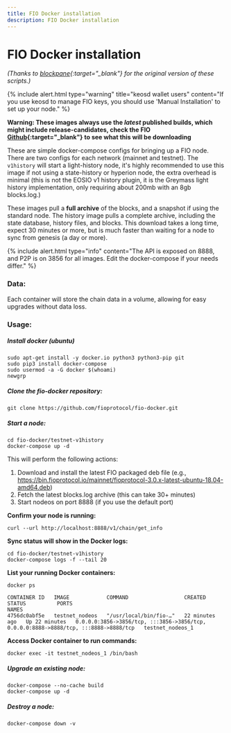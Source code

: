 ```yaml
---
title: FIO Docker installation
description: FIO Docker installation
---
```


# FIO Docker installation

*(Thanks to [blockpane](https://github.com/blockpane){:target="_blank"} for the original version of these scripts.)*

{% include alert.html type="warning" title="keosd wallet users"  content="If you use keosd to manage FIO keys, you should use 'Manual Installation' to set up your node." %}

**Warning: These images always use the _latest_ published builds, which might include release-candidates, 
check the FIO [Github](https://github.com/fioprotocol/fio/releases){:target="_blank"} to see what this will be downloading**

These are simple docker-compose configs for bringing up a FIO node. There are two configs for each network
(mainnet and testnet). The `v1history` will start a light-history node, it's highly recommended to use this
image if not using a state-history or hyperion node, the extra overhead is minimal (this is not the EOSIO
v1 history plugin, it is the Greymass light history implementation, only requiring about 200mb with an 8gb
blocks.log.)

These images pull a **full archive** of the blocks, and a snapshot if using the standard node. The history image
pulls a complete archive, including the state database, history files, and blocks. This download takes a long
time, expect 30 minutes or more, but is much faster than waiting for a node to sync from genesis (a day or more).

{% include alert.html type="info" content="The API is exposed on 8888, and P2P is on 3856 for all images. Edit the docker-compose if your needs differ." %}

### Data:

Each container will store the chain data in a volume, allowing for easy upgrades without data loss.

### Usage:

##### Install docker (ubuntu)

```
sudo apt-get install -y docker.io python3 python3-pip git
sudo pip3 install docker-compose
sudo usermod -a -G docker $(whoami)
newgrp
```

##### Clone the fio-docker repository:

```
git clone https://github.com/fioprotocol/fio-docker.git
```

##### Start a node:

```
cd fio-docker/testnet-v1history
docker-compose up -d
```

This will perform the following actions:

1. Download and install the latest FIO packaged deb file (e.g., https://bin.fioprotocol.io/mainnet/fioprotocol-3.0.x-latest-ubuntu-18.04-amd64.deb)
2. Fetch the latest blocks.log archive (this can take 30+ minutes)
3. Start nodeos on port 8888 (if you use the default port)


**Confirm your node is running:**

```shell
curl --url http://localhost:8888/v1/chain/get_info
```

**Sync status will show in the Docker logs:**

```shell
cd fio-docker/testnet-v1history
docker-compose logs -f --tail 20
```

**List your running Docker containers:**

```shell
docker ps

CONTAINER ID   IMAGE            COMMAND                  CREATED          STATUS          PORTS                                                                                  NAMES
4756dc0abf5e   testnet_nodeos   "/usr/local/bin/fio-…"   22 minutes ago   Up 22 minutes   0.0.0.0:3856->3856/tcp, :::3856->3856/tcp, 0.0.0.0:8888->8888/tcp, :::8888->8888/tcp   testnet_nodeos_1
```

**Access Docker container to run commands:**

```
docker exec -it testnet_nodeos_1 /bin/bash
```

##### Upgrade an existing node:

```
docker-compose --no-cache build
docker-compose up -d
```

##### Destroy a node:

```
docker-compose down -v
```
